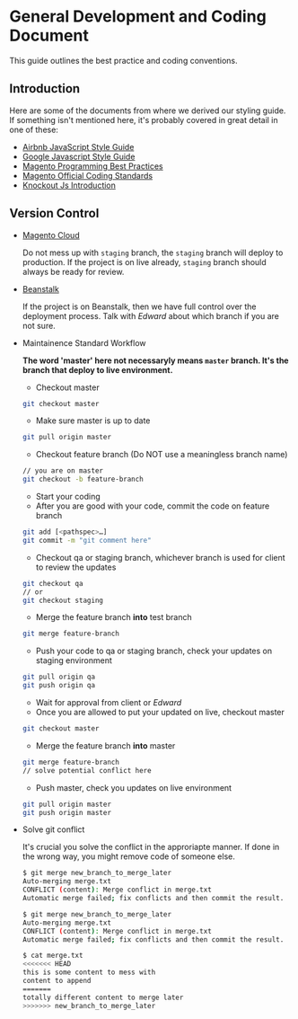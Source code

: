 # General Development and Coding Document

This guide outlines the best practice and coding conventions.

## Introduction

Here are some of the documents from where we derived our styling guide. If something isn't mentioned here, it's probably covered in great detail in one of these:

* [Airbnb JavaScript Style Guide](https://github.com/airbnb/javascript)
* [Google Javascript Style Guide](https://google.github.io/styleguide/jsguide.html)
* [Magento Programming Best Practices](https://devdocs.magento.com/guides/v2.3/ext-best-practices/extension-coding/common-programming-bp.html)
* [Magento Official Coding Standards](https://devdocs.magento.com/guides/v2.3/coding-standards/bk-coding-standards.html)
* [Knockout Js Introduction](https://knockoutjs.com/documentation/introduction.html)

## Version Control

- [Magento Cloud](https://accounts.magento.cloud/user)

  Do not mess up with `staging` branch, the `staging` branch will deploy to production. If the project is on live already, `staging` branch should always be ready for review.

- [Beanstalk](https://maginx.beanstalkapp.com/)

  If the project is on Beanstalk, then we have full control over the deployment process. Talk with *Edward* about which branch if you are not sure.
  
- Maintainence Standard Workflow
 
    __The word 'master' here not necessaryly means `master` branch. It's the branch that deploy to live environment.__
    - Checkout master
    ```bash
    git checkout master
    ```
    - Make sure master is up to date
    ```bash
    git pull origin master
    ```
    - Checkout feature branch (Do NOT use a meaningless branch name)
    ```bash
    // you are on master
    git checkout -b feature-branch
    ```
    - Start your coding
    - After you are good with your code, commit the code on feature branch
    ```bash
    git add [<pathspec>…]
    git commit -m "git comment here"
    ```
    - Checkout qa or staging branch, whichever branch is used for client to review the updates
    ```bash
    git checkout qa
    // or
    git checkout staging
    ```
    - Merge the feature branch **into** test branch
    ```bash
    git merge feature-branch
    ```
    - Push your code to qa or staging branch, check your updates on staging environment
    ```bash
    git pull origin qa
    git push origin qa
    ```
    - Wait for approval from client or *Edward*
    - Once you are allowed to put your updated on live, checkout master
    ```bash
    git checkout master
    ```
    - Merge the feature branch **into** master
    ```bash
    git merge feature-branch
    // solve potential conflict here
    ```
    - Push master, check you updates on live environment
    ```bash
    git pull origin master
    git push origin master
    ```

- Solve git conflict

    It's crucial you solve the conflict in the approriapte manner. If done in the wrong way, you might remove code of someone else.
    ```bash
    $ git merge new_branch_to_merge_later
    Auto-merging merge.txt
    CONFLICT (content): Merge conflict in merge.txt
    Automatic merge failed; fix conflicts and then commit the result.
    ```

    ```bash
    $ git merge new_branch_to_merge_later
    Auto-merging merge.txt
    CONFLICT (content): Merge conflict in merge.txt
    Automatic merge failed; fix conflicts and then commit the result.
    ```
    
    ```bash
    $ cat merge.txt
    <<<<<<< HEAD
    this is some content to mess with
    content to append
    =======
    totally different content to merge later
    >>>>>>> new_branch_to_merge_later
    ```
